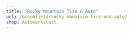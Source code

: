 ```yaml
---
title: "Rocky Mountain Tire & Auto"
url: /broomfield/rocky-mountain-tire-und-auto/
shop: Autowerkstatt
---
```

